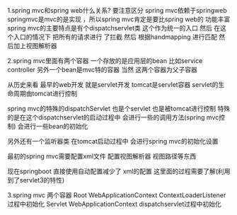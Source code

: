 1.spring mvc和spring web什么关系?
要注意区分 spring mvc依赖于springweb  springmvc是mvc的是实现 ，所以spring mvc肯定是要比spring web的
功能丰富 spring mvc的主要特点是有个dispatchservlet类 这个作为统一的入口 然后 在这个入口的情况下 把所有的请求进行
了拦截 然后 根据handmapping  进行匹配 然后加上视图解析器 

2.spring mvc里面有两个容器  一个存放的是应用层的bean  比如service  controller
另外一个bean是mvc特的容器 当然 这两个容器为父子容器

从历史来看 最早的web开发 就是servlet开发  tomcat是servlet容器 servlet的生命周期由tomcat进行控制 

spring mvc的特殊的dispatchServlet 也是个servlet  也是被tomcat进行控制 特殊的是在这个dispatchservlet的启动过程中
 会进行一些的调用方法(spring mvc控制)  会进行一些bean的初始化 
 
 另外还有一个监听器类 在tomcat启动过程中 会进行spring mvc的初始化设置 
 
 最初的spring mvc需要配置xml文件 配置视图解析器 视图路径等东西
 
 现在springboot  直接使用自动配置减少了 xml的配置
  这里面的过程需要了解(利用到了servlet3的特性)
  
  
  
3.spring mvc 两个容器
Root WebApplicationContext  ContextLoaderListener过程中初始化
Servlet WebApplicationContext dispatchservlet过程中初始化
